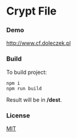 # Crypt File
### Demo
http://www.cf.doleczek.pl

### Build
To build project:

    npm i
    npm run build

Result will  be in **/dest**.

### License
[MIT](https://opensource.org/licenses/MIT)
